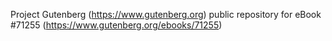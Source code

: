 Project Gutenberg (https://www.gutenberg.org) public repository for
eBook #71255 (https://www.gutenberg.org/ebooks/71255)
